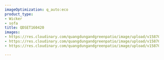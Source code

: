 ```yaml
---
imageOptimization: q_auto:eco
product_type:
- Wicker
- sofa
title: QDSET160420
images:
- https://res.cloudinary.com/quangdungandgreenpatio/image/upload/v1587008285/posts/DSC_5886_mgkcxa.jpg
- https://res.cloudinary.com/quangdungandgreenpatio/image/upload/v1587008285/posts/DSC_5877_sbnwjn.jpg
- https://res.cloudinary.com/quangdungandgreenpatio/image/upload/v1587008285/posts/DSC_5893_bkavgq.jpg

---
```

